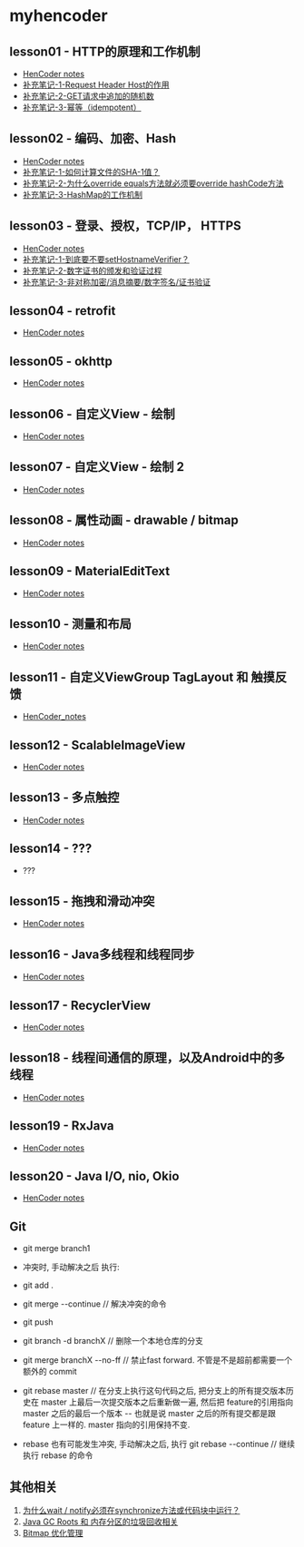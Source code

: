 # myhencoder

## lesson01 - HTTP的原理和工作机制
* [HenCoder notes](./notes/lesson01/hencoder-notes.md) 
* [补充笔记-1-Request Header Host的作用](./notes/lesson01/addon-1-requestheader-host.md)
* [补充笔记-2-GET请求中追加的随机数](./notes/lesson01/addon-2-GET请求中追加的随机数.md)
* [补充笔记-3-幂等（idempotent）](./notes/lesson01/addon-3-幂等（idempotent）.md)

## lesson02 - 编码、加密、Hash
* [HenCoder notes](./notes/lesson02/hencoder-notes.md)
* [补充笔记-1-如何计算文件的SHA-1值？](./notes/lesson02/addon-1-计算文件的SHA-1值.md)
* [补充笔记-2-为什么override equals方法就必须要override hashCode方法](./notes/lesson02/addon-2-为什么override-equals方法就必须要override-hashCode方法.md)
* [补充笔记-3-HashMap的工作机制](./notes/lesson02/addon-3-HashMap的工作机制.md)

## lesson03 - 登录、授权，TCP/IP， HTTPS
* [HenCoder notes](./notes/lesson03/hencoder-notes.md)
* [补充笔记-1-到底要不要setHostnameVerifier？](./notes/lesson03/addon-1-到底要不要setHostnameVerifier.md)
* [补充笔记-2-数字证书的颁发和验证过程](./notes/lesson03/addon-2-数字证书的颁发_验证过程.md)
* [补充笔记-3-非对称加密/消息摘要/数字签名/证书验证](https://github.com/chinalwb/EasyCoding/blob/master/notes/ch01.md#4-https)

## lesson04 - retrofit
* [HenCoder notes](./notes/lesson04/hencoder-notes.md)

## lesson05 - okhttp
* [HenCoder notes](./notes/lesson05/hencoder-notes.md)

## lesson06 - 自定义View - 绘制
* [HenCoder notes](./notes/lesson06/hencoder-notes.md)

## lesson07 - 自定义View - 绘制 2
* [HenCoder notes](./notes/lesson07/hencoder-notes.md)

## lesson08 - 属性动画 - drawable / bitmap
* [HenCoder notes](./notes/lesson08/hencoder-notes.md)


## lesson09 - MaterialEditText
* [HenCoder notes](./notes/lesson09/hencoder-notes.md)

## lesson10 - 测量和布局
* [HenCoder notes](./notes/lesson10/hencoder-notes.md)

## lesson11 - 自定义ViewGroup TagLayout 和 触摸反馈
* [HenCoder_notes](./notes/lesson11/hencoder-notes.md)

## lesson12 - ScalableImageView
* [HenCoder notes](./notes/lesson12/hencoder-notes.md)

## lesson13 - 多点触控
* [HenCoder notes](./notes/lesson04/hencoder-notes.md)

## lesson14 - ???
* ???

## lesson15 - 拖拽和滑动冲突
* [HenCoder notes](./notes/lesson15/hencoder-notes.md)

## lesson16 - Java多线程和线程同步
* [HenCoder notes](./notes/lesson16/hencoder-notes.md)

## lesson17 - RecyclerView
* [HenCoder notes](./notes/lesson17/hencoder-notes.md)

## lesson18 - 线程间通信的原理，以及Android中的多线程
* [HenCoder notes](./notes/lesson18/hencoder-notes.md)

## lesson19 - RxJava
* [HenCoder notes](./notes/lesson19/hencoder-notes.md)

## lesson20 - Java I/O, nio, Okio
* [HenCoder notes](./notes/lesson20/hencoder-notes.md)

## Git
* git merge branch1
* 冲突时, 手动解决之后 执行:
* git add .
* git merge --continue // 解决冲突的命令
* git push

* git branch -d branchX // 删除一个本地仓库的分支

* git merge branchX --no-ff // 禁止fast forward. 不管是不是超前都需要一个额外的 commit

* git rebase master // 在分支上执行这句代码之后, 把分支上的所有提交版本历史在 master 上最后一次提交版本之后重新做一遍, 然后把 feature的引用指向 master 之后的最后一个版本 -- 也就是说 master 之后的所有提交都是跟 feature 上一样的. master 指向的引用保持不变.

* rebase 也有可能发生冲突, 手动解决之后, 执行 git rebase --continue // 继续执行 rebase 的命令

## 其他相关
1. [为什么wait / notify必须在synchronize方法或代码块中运行？](./notes/others/why-wait-and-notify-have-to-be-in-synchronized.md)
2. [Java GC Roots 和 内存分区的垃圾回收相关](https://www.w3resource.com/java-tutorial/garbage-collection-in-java.php)
3. [Bitmap 优化管理](./notes/others/Bitmap%20优化管理)
